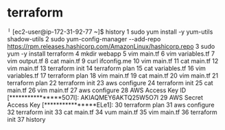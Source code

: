 # terraform

╵
[ec2-user@ip-172-31-92-77 ~]$ history
    1  sudo yum install -y yum-utils shadow-utils
    2  sudo yum-config-manager --add-repo https://rpm.releases.hashicorp.com/AmazonLinux/hashicorp.repo
    3  sudo yum -y install terraform
    4  mkdir webapp
    5  vim main.tf
    6  vim variables.tf
    7  vim output.tf
    8  cat main.tf
    9  curl ifconfig.me
   10  vim main.tf
   11  cat main.tf
   12  vim main.tf
   13  terraform init
   14  terraform plan
   15  cat variables.tf
   16  vim variables.tf
   17  terraform plan
   18  vim main.tf
   19  cat main.tf
   20  vim main.tf
   21  terraform plan
   22  terraform init
   23  aws configure
   24  terraform init
   25  cat main.tf
   26  vim main.tf
   27  aws configure
   28  AWS Access Key ID [****************5O7I]: AKIAQMEY6AKTQ25W5O7I
   29  AWS Secret Access Key [****************ELe1]:
   30  terraform plan
   31  aws configure
   32  terraform init
   33  cat main.tf
   34  vum main.tf
   35  vim main.tf
   36  terraform init
   37  history
